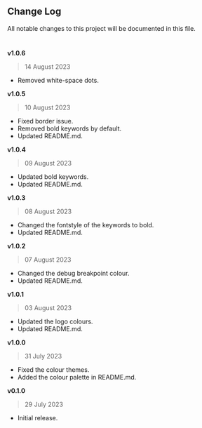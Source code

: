 ## Change Log

All notable changes to this project will be documented in this file.

#

**v1.0.6**

> 14 August 2023

-   Removed white-space dots.

**v1.0.5**

> 10 August 2023

-   Fixed border issue.
-   Removed bold keywords by default.
-   Updated README.md.

**v1.0.4**

> 09 August 2023

-   Updated bold keywords.
-   Updated README.md.

**v1.0.3**

> 08 August 2023

-   Changed the fontstyle of the keywords to bold.
-   Updated README.md.

**v1.0.2**

> 07 August 2023

-   Changed the debug breakpoint colour.
-   Updated README.md.

**v1.0.1**

> 03 August 2023

-   Updated the logo colours.
-   Updated README.md.

**v1.0.0**

> 31 July 2023

-   Fixed the colour themes.
-   Added the colour palette in README.md.

**v0.1.0**

> 29 July 2023

-   Initial release.
